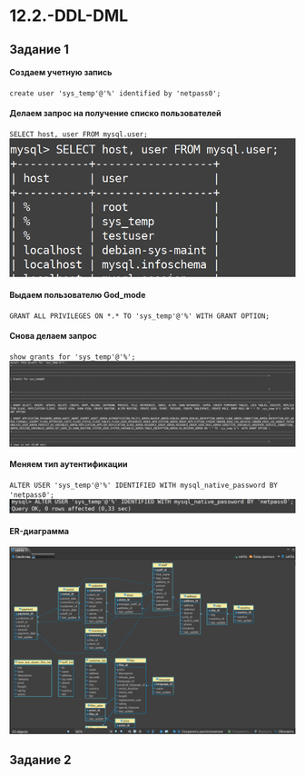 # 12.2.-DDL-DML

## Задание 1

#### Создаем учетную запись
`create user 'sys_temp'@'%' identified by 'netpass0';`

#### Делаем запрос на получение списко пользователей
`SELECT host, user FROM mysql.user;`
![user list](https://github.com/RSafin12/12.2-DDL-DML/blob/main/2.png)

#### Выдаем пользователю God_mode
`GRANT ALL PRIVILEGES ON *.* TO 'sys_temp'@'%' WITH GRANT OPTION;`

#### Снова делаем запрос
`show grants for 'sys_temp'@'%';`
![show grants](https://github.com/RSafin12/12.2-DDL-DML/blob/main/3.png)

#### Меняем тип аутентификации
`ALTER USER 'sys_temp'@'%' IDENTIFIED WITH mysql_native_password BY 'netpass0';`
![auth_changed](https://github.com/RSafin12/12.2-DDL-DML/blob/main/4.png)

#### ER-диаграмма
![ER-diagram](https://github.com/RSafin12/12.2-DDL-DML/blob/main/5.png)

## Задание 2
